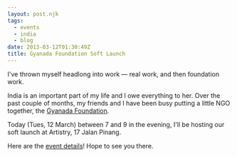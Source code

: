 ```yaml
---
layout: post.njk
tags:
  - events
  - india
  - blog
date: 2013-03-12T01:30:49Z
title: Gyanada Foundation Soft Launch
---
```


I've thrown myself headlong into work — real work, and then foundation work.

India is an important part of my life and I owe everything to her. Over the past couple of months, my friends and I have been busy putting a little NGO together, the [Gyanada Foundation](http://gyanada.org).

Today (Tues, 12 March) between 7 and 9 in the evening, I'll be hosting our soft launch at Artistry, 17 Jalan Pinang.

Here are the [event details](https://www.facebook.com/events/358507430931310/)! Hope to see you there.
